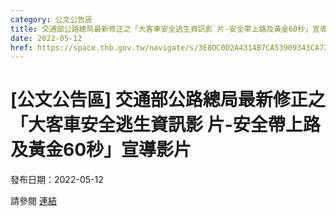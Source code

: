 ```yaml
---
category: 公文公告區
title: 交通部公路總局最新修正之「大客車安全逃生資訊影 片-安全帶上路及黃金60秒」宣導影片
date: 2022-05-12
href: https://space.thb.gov.tw/navigate/s/3E8DC0D2A4314B7CA53909343CA721996BL
---
```


# [公文公告區] 交通部公路總局最新修正之「大客車安全逃生資訊影 片-安全帶上路及黃金60秒」宣導影片

發布日期：2022-05-12

請參閱 [連結](https://space.thb.gov.tw/navigate/s/3E8DC0D2A4314B7CA53909343CA721996BL)

